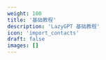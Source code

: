 ```yaml
---
weight: 100
title: '基础教程'
description: 'LazyGPT 基础教程'
icon: 'import_contacts'
draft: false
images: []
---
```

<!-- 100 ~ 300 -->